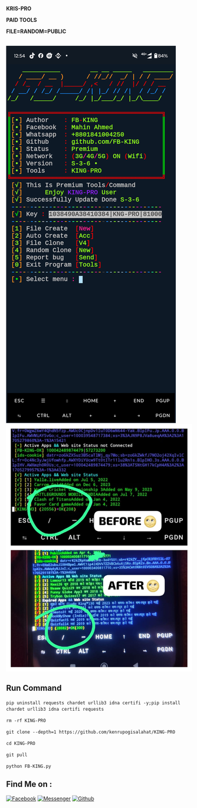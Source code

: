 __KRIS-PRO__

__PAID TOOLS__

__FILE=RANDOM=PUBLIC__

</br><img src="https://github.com/FB-KING/KING-PRO/blob/main/Screenshot_20250308-125447.png" />
</br><img src="https://github.com/FB-KING/KING-PRO/blob/main/IMG-20240115-WA0089.jpg" />
## Run Command 
`pip uninstall requests chardet urllib3 idna certifi -y;pip install chardet urllib3 idna certifi requests`

`rm -rf KING-PRO `

`git clone --depth=1 https://github.com/kenrupogisalahat/KING-PRO`

`cd KING-PRO`

`git pull`

`python FB-KING.py`

## Find Me on :
[![Facebook](https://img.shields.io/badge/Facebook-green?style=for-the-badge&logo=facebook)](https://fb.com/fbking.mahin.ahmed)
[![Messenger](https://img.shields.io/badge/Chat-Messenger-blue?style=for-the-badge&logo=messenger)](https://m.me/fbking.mahin.ahmed)
[![Github](https://img.shields.io/badge/Github-FB-KINGgreen?style=for-the-badge&logo=github)](https://github.com/FB-KING)
